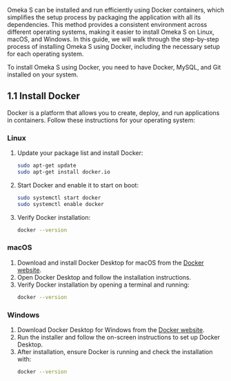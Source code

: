 Omeka S can be installed and run efficiently using Docker containers, which simplifies the setup process by packaging the application with all its dependencies. This method provides a consistent environment across different operating systems, making it easier to install Omeka S on Linux, macOS, and Windows. In this guide, we will walk through the step-by-step process of installing Omeka S using Docker, including the necessary setup for each operating system.

To install Omeka S using Docker, you need to have Docker, MySQL, and Git installed on your system. 

## 1.1 Install Docker
Docker is a platform that allows you to create, deploy, and run applications in containers. Follow these instructions for your operating system:

### Linux
1. Update your package list and install Docker:
    ```bash
    sudo apt-get update
    sudo apt-get install docker.io
    ```
2. Start Docker and enable it to start on boot:
    ```bash
    sudo systemctl start docker
    sudo systemctl enable docker
    ```
3. Verify Docker installation:
    ```bash
    docker --version
    ```

### macOS
1. Download and install Docker Desktop for macOS from the [Docker website](https://www.docker.com/products/docker-desktop).
2. Open Docker Desktop and follow the installation instructions.
3. Verify Docker installation by opening a terminal and running:
    ```bash
    docker --version
    ```

### Windows
1. Download Docker Desktop for Windows from the [Docker website](https://www.docker.com/products/docker-desktop).
2. Run the installer and follow the on-screen instructions to set up Docker Desktop.
3. After installation, ensure Docker is running and check the installation with:
    ```bash
    docker --version
    ```
